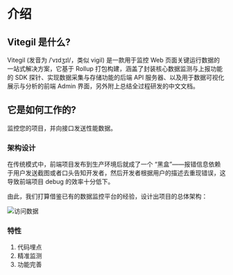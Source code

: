 # 介绍

## Vitegil 是什么?

Vitegil (发音为 /ˈvɪdʒɪl/，类似 vigil) 是一款用于监控 Web 页面关键运行数据的一站式解决方案，它基于 Rollup 打包构建，涵盖了封装核心数据监测与上报功能的 SDK 探针、实现数据采集与存储功能的后端 API 服务器、以及用于数据可视化展示与分析的前端 Admin 界面，另外附上总结全过程研发的中文文档。

## 它是如何工作的?

监控您的项目，并向接口发送性能数据。

### 架构设计

在传统模式中，前端项目发布到生产环境后就成了一个 “黑盒”——报错信息依赖于用户发送截图或者口头告知开发者，然后开发者根据用户的描述去重现错误，这导致前端项目 debug 的效率十分低下。

由此，我们打算借鉴已有的数据监控平台的经验，设计出项目的总体架构：

<img :src="$withBase('/images/framework.png')" alt="访问数据">

### 特性

1. 代码埋点
2. 精准监测
3. 功能完善
